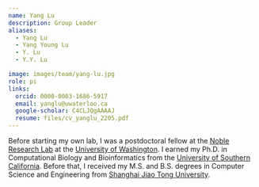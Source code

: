 ```yaml
---
name: Yang Lu
description: Group Leader
aliases:
  - Yang Lu
  - Yang Young Lu
  - Y. Lu
  - Y.Y. Lu

image: images/team/yang-lu.jpg
role: pi
links:
  orcid: 0000-0003-1686-5917
  email: yanglu@uwaterloo.ca
  google-scholar: C4CLJQgAAAAJ
  resume: files/cv_yanglu_2205.pdf
---
```


Before starting my own lab, I was a postdoctoral fellow at the [Noble Research Lab](https://noble.gs.washington.edu) at the [University of Washington](http://www.washington.edu). I earned my Ph.D. in Computational Biology and Bioinformatics from the  [University of Southern California](http://www.usc.edu). Before that, I received my M.S. and B.S. degrees in Computer Science and Engineering from [Shanghai Jiao Tong University](http://en.sjtu.edu.cn).

